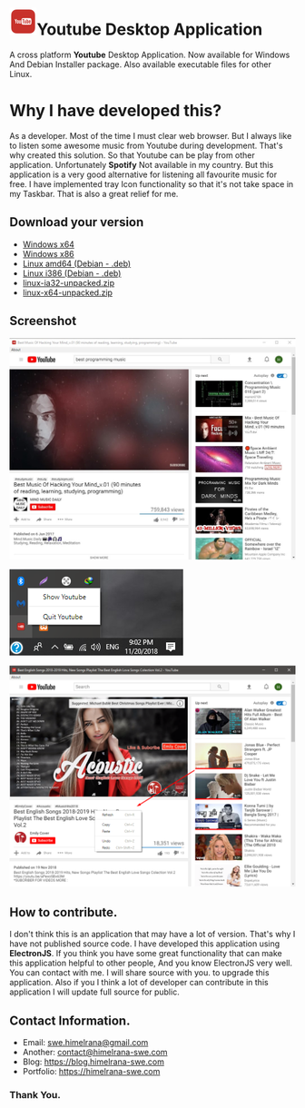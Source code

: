 #  ![enter image description here](https://raw.githubusercontent.com/himelrana-swe/Youtube/master/images/icon.png)Youtube Desktop Application

A cross platform **Youtube** Desktop Application.  Now available for Windows And Debian Installer package. Also available executable files for other Linux. 

# Why I have developed this?

As a developer. Most of the time I must clear web browser. But I always like to listen some awesome music from Youtube during development. That's why created this solution. So that Youtube can be play from other application. Unfortunately **Spotify** Not available in my country. But this application is a very good alternative for listening all favourite music for free. I have implemented tray Icon functionality so that it's not take space in my Taskbar. That is also a great relief for me.

## Download your version
- [Windows x64](https://github.com/himelrana-swe/Youtube/releases/download/v1.0.0/Youtube.Setup.x64.v1.0.0.exe)
- [Windows x86](https://github.com/himelrana-swe/Youtube/releases/download/v1.0.0/Youtube.Setup.-x86.v1.0.0.exe)
- [Linux amd64 (Debian - .deb)  ](https://github.com/himelrana-swe/Youtube/releases/download/v1.0.0/Youtube_Linux_1.0.0_amd64.deb)
- [Linux i386 (Debian - .deb)](https://github.com/himelrana-swe/Youtube/releases/download/v1.0.0/Youtube_Linux_1.0.0_i386.deb)
- [linux-ia32-unpacked.zip](https://github.com/himelrana-swe/Youtube/releases/download/v1.0.0/linux-ia32-unpacked.zip)
- [linux-x64-unpacked.zip](https://github.com/himelrana-swe/Youtube/releases/download/v1.0.0/linux-x64-unpacked.zip)

## Screenshot
![enter image description here](https://raw.githubusercontent.com/himelrana-swe/Youtube/master/images/1.jpg)

![enter image description here](https://raw.githubusercontent.com/himelrana-swe/Youtube/master/images/3.png)

![enter image description here](https://raw.githubusercontent.com/himelrana-swe/Youtube/master/images/2.png)

## How to contribute.

I don't think this is an application that may have a lot of version. That's why I have not published source code.
I have developed this application using **ElectronJS**. If you think you have some great functionality that can make this application helpful to other people, And you know ElectronJS very well. You can contact with me.
I will share source with you. to upgrade this application. Also if you I think a lot of developer can contribute in this application I will update full source for public.
## Contact Information.

- Email: swe.himelrana@gmail.com
- Another: contact@himelrana-swe.com
- Blog: https://blog.himelrana-swe.com
- Portfolio: https://himelrana-swe.com

### Thank You.
